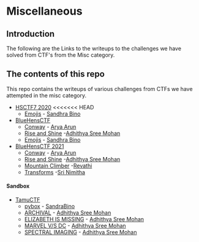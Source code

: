 # Miscellaneous

## Introduction

The following are the Links to the writeups to the challenges we have solved from CTF's from the Misc category.

## The contents of this repo

This repo contains the writeups of various challenges from CTFs we have attempted in the misc category.

- [HSCTF7 2020](https://ctftime.org/event/939)
<<<<<<< HEAD
    - [Emojis](../HSCTF7/Emojis/) - [Sandhra Bino](https://twitter.com/SandraBino1)
- [BlueHensCTF](https://ctftime.org/event/1298)
    - [Conway](../BlueHensCTF/conway/) - [Arya Arun](https://twitter.com/aryaarun_)
    - [Rise and Shine](../BlueHensCTF/rise/) -[Adhithya Sree Mohan](https://twitter.com/adhithya_sree)
    - [Emojis](https://github.com/Team-Shakti/CTF-Write-ups/blob/master/docs/misc/HSCTF7/Emojis.md) - [Sandhra Bino](https://twitter.com/SandraBino1)
- [BlueHensCTF 2021](https://ctftime.org/event/1298)
    - [Conway](https://github.com/Team-Shakti/CTF-Write-ups/blob/master/docs/misc/BlueHensCTF/Conway/conway.md) - [Arya Arun](https://twitter.com/aryaarun_)
    - [Rise and Shine](https://github.com/Team-Shakti/CTF-Write-ups/blob/master/docs/misc/BlueHensCTF/Rise%20%26%20Shine/rise.md) -[Adhithya Sree Mohan](https://twitter.com/adhithya_sree)
    - [Mountain Climber](https://github.com/Team-Shakti/CTF-Write-ups/blob/master/docs/misc/BlueHensCTF/Mountain%20Climber/Mountain_climber.md) -[Revathi](https://twitter.com/Revathi01740772)
    - [Transforms](https://github.com/Team-Shakti/CTF-Write-ups/blob/master/docs/misc/BlueHensCTF/Transforms/Transforms.md) -[Sri Nimitha](https://twitter.com/SriNimitha)
#### Sandbox
- [TamuCTF](https://ctftime.org/event/1320)
    - [pybox](../tamuCTF/pybox) - [SandraBino](https://twitter.com/SandraBino1)
    - [ARCHIVAL](../tamuCTF/archival/archival) - [Adhithya Sree Mohan](https://twitter.com/adhithya_sree) 
    - [ELIZABETH IS MISSING](../tamuCTF/elizabeth_is_missing/elizabeth) - [Adhithya Sree Mohan](https://twitter.com/adhithya_sree)
    - [MARVEL V/S DC](../tamuCTF/marvel_dc/marvel_dc) - [Adhithya Sree Mohan](https://twitter.com/adhithya_sree)
    - [SPECTRAL IMAGING](../tamuCTF/spectral_imaging/spectral) - [Adhithya Sree Mohan](https://twitter.com/adhithya_sree)

